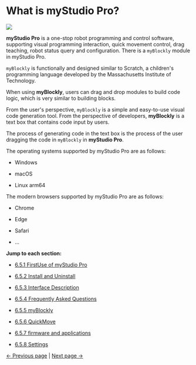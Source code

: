 # What is myStudio Pro?

![](../../../../resources/3-FunctionsAndApplications/6.developmentGuide/myBlocklyAndUlFlow/myblocklyTutorials/myblockly界面.jpg)

**myStudio Pro** is a one-stop robot programming and control software, supporting visual programming interaction, quick movement control, drag teaching, robot status query and configuration. There is a `myBlockly` module in myStudio Pro.

`myBlockly` is functionally and designed similar to Scratch, a children's programming language developed by the Massachusetts Institute of Technology.

When using **myBlockly**, users can drag and drop modules to build code logic, which is very similar to building blocks.

From the user's perspective, `myBlockly` is a simple and easy-to-use visual code generation tool. From the perspective of developers, **myBlockly** is a text box that contains code input by users.

The process of generating code in the text box is the process of the user dragging the code in `myBlockly` in **myStudio Pro**.

The operating systems supported by myStudio Pro are as follows:

- Windows

- macOS

- Linux arm64

The modern browsers supported by myStudio Pro are as follows:

- Chrome

- Edge

- Safari
  
- ...

**Jump to each section:**

- [6.5.1 FirstUse of myStudio Pro](./6.5.1-myStudioFirstUse.md)

- [6.5.2 Install and Uninstall](./6.5.2-install_uninstall.md)

- [6.5.3 Interface Description](./6.5.3-interface_description.md)

- [6.5.4 Frequently Asked Questions](./6.5.4-Q&A.md)

- [6.5.5 myBlockly](./6.5.5-blockly/6.5.5.1-blocklyFirstUse.md)

- [6.5.6 QuickMove](./6.5.6-quickmove/6.5.6.1-quickmoveFirstUse.md)

- [6.5.7 firmware and applications](./6.5.7-firmware/6.5.7.1-firmwareFirstUse.md)

- [6.5.8 Settings](./6.5.8-setting/6.5.8.1-settingFirstUse.md)

[← Previous page](./README.md) | [Next page →](./6.5.1-myStudioFirstUse.md)